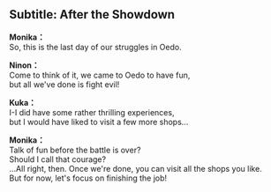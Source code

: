 # 

  
## Subtitle: After the Showdown
  
**Monika：**  
So, this is the last day of our struggles in Oedo.  
  
**Ninon：**  
Come to think of it, we came to Oedo to have fun,  
but all we've done is fight evil!  
  
**Kuka：**  
I-I did have some rather thrilling experiences,  
but I would have liked to visit a few more shops...  
  
**Monika：**  
Talk of fun before the battle is over?  
 Should I call that courage?  
...All right, then. Once we're done, you can visit all the shops you like.  
But for now, let's focus on finishing the job!  
